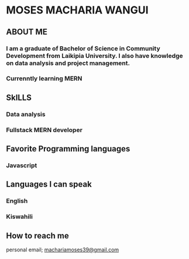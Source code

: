 # MOSES MACHARIA WANGUI

## ABOUT ME 
### I am a graduate of Bachelor of Science in Community Development from Laikipia University. I also have knowledge on data analysis and project management.
### Currenntly learning MERN
## SkILLS
### Data analysis
### Fullstack MERN developer
## Favorite Programming languages
### Javascript
## Languages I can speak
### English
### Kiswahili
## How to reach me
personal email; machariamoses39@gmail.com 

<!--
**MACHMOSES/MACHMOSES** is a ✨ _special_ ✨ repository because its `README.md` (this file) appears on your GitHub profile.

Here are some ideas to get you started:

- 🔭 I’m currently working on ...
- 🌱 I’m currently learning ...
- 👯 I’m looking to collaborate on ...
- 🤔 I’m looking for help with ...
- 💬 Ask me about ...
- 📫 How to reach me: ...
- 😄 Pronouns: ...
- ⚡ Fun fact: ...
-->
